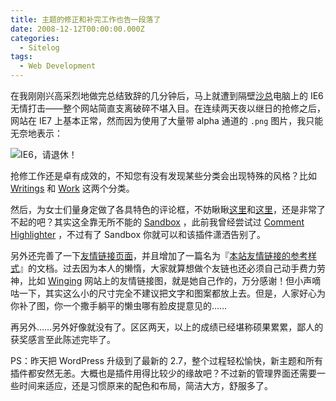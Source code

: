 ```yaml
---
title: 主题的修正和补完工作也告一段落了
date: 2008-12-12T00:00:00.000Z
categories:
  - Sitelog
tags:
  - Web Development
---
```


在我刚刚兴高采烈地做完总结致辞的几分钟后，马上就遭到隔壁[沙总](http://digitalm.cn/)电脑上的 IE6 无情打击——整个网站简直支离破碎不堪入目。在连续两天夜以继日的抢修之后，网站在 IE7 上基本正常，然而因为使用了大量带 alpha 通道的 `.png` 图片，我只能无奈地表示：  

![IE6，请退休！](https://media.kaerozhi.com/2025/06/df745c95481273952e3f8b50c4895707.webp)

抢修工作还是卓有成效的，不知您有没有发现某些分类会出现特殊的风格？比如 [Writings](/categories/writings/) 和 [Work](/categories/projects/) 这两个分类。 

然后，为女士们量身定做了各具特色的评论框，不妨瞅瞅[这里](http://kaero.files.wordpress.com/2008/12/image21.png2008/12/11/%e5%9c%a8%e7%99%bd%e5%ae%ab%e8%90%bd%e6%88%90%e4%bb%aa%e5%bc%8f%e4%b8%8a%e7%9a%84%e6%80%bb%e7%bb%93%e8%87%b4%e8%be%9e/#comment-794)和[这里](http://kaero.files.wordpress.com/2008/12/image21.png2008/12/11/%e5%9c%a8%e7%99%bd%e5%ae%ab%e8%90%bd%e6%88%90%e4%bb%aa%e5%bc%8f%e4%b8%8a%e7%9a%84%e6%80%bb%e7%bb%93%e8%87%b4%e8%be%9e/#comment-794)，还是非常了不起的吧？其实这全靠无所不能的 [Sandbox](http://www.plaintxt.org/themes/sandbox/ "Sandbox 主题官方网站") ，此前我曾经尝试过 [Comment Highlighter](http://kamajole.dk/blog/plugins/comment-highlighter) ，不过有了 Sandbox 你就可以和该插件潇洒告别了。

另外还完善了一下[友情链接页面](/links/)，并且增加了一篇名为『[本站友情链接的参考样式](/links/guide/)』的文档。过去因为本人的懒惰，大家就算想做个友链也还必须自己动手费力劳神，比如 [Winging](http://www.xwingx.com/blog/ "Winging - in-Silence") 网站上的友情链接图，就是她自己作的，万分感谢！但小声嘀咕一下，其实这么小的尺寸完全不建议把文字和图案都放上去。但是，人家好心为你补了图，你一个撒手躺平的懒虫哪有脸皮提意见的……

再另外……另外好像就没有了。区区两天，以上的成绩已经堪称硕果累累，鄙人的获奖感言至此陈述完毕了。

PS：昨天把 WordPress 升级到了最新的 2.7，整个过程轻松愉快，新主题和所有插件都安然无恙。大概也是插件用得比较少的缘故吧？不过新的管理界面还需要一些时间来适应，还是习惯原来的配色和布局，简洁大方，舒服多了。
